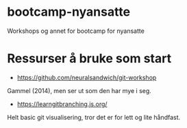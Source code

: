 # bootcamp-nyansatte
Workshops og annet for bootcamp for nyansatte


# Ressurser å bruke som start
* https://github.com/neuralsandwich/git-workshop

Gammel (2014), men ser ut som den har mye i seg.

* https://learngitbranching.js.org/

Helt basic git visualisering, tror det er for lett og lite håndfast.
